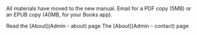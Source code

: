 All materials have moved to the  new manual. Email for a PDF copy (5MB) or an EPUB copy (40MB, for your Books app). 

Read the [About](Admin - about) page 
The [About](Admin - contact) page  
